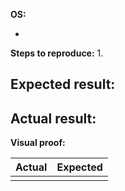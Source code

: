 <!-- Keep the '-' bullet point indicators and '**' for the titles in each bug report for consistency --> 
**OS:** 
<!-- This section is optional, aka only if relevant -->
<!-- For frontend tasks, list the operating system and browser version --> 
- 

**Steps to reproduce:**
1. 

**Expected result:**
- 

**Actual result:**
- 

**Visual proof:**
<!-- Table below is mostly for frontend related bugs, use if applicable --> 
| Actual | Expected |
|:---------------:|:---------------:|
| <!--** Please highlight/box the parts which do not match the mockups **--> | <!--** The corresponding mockup **--> |